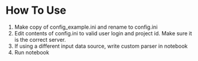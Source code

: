 # How To Use
1. Make copy of config_example.ini and rename to config.ini
2. Edit contents of config.ini to valid user login and project id. Make sure it is the correct server.
3. If using a different input data source, write custom parser in notebook
4. Run notebook